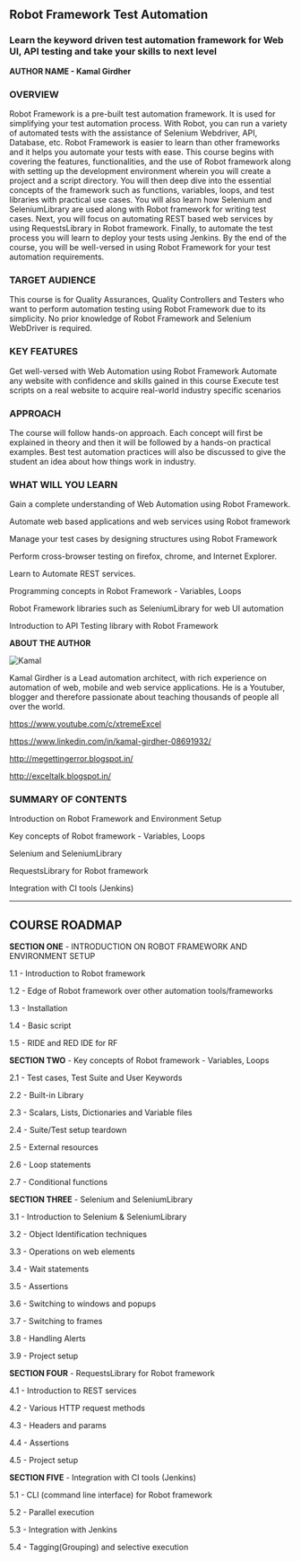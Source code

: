 
## Robot Framework Test Automation


### Learn the keyword driven test automation framework for Web UI, API testing and take your skills to next level

**AUTHOR NAME - Kamal Girdher**

### OVERVIEW

Robot Framework is a pre-built test automation framework. It is used for simplifying your test automation process. With Robot, you can run a variety of automated tests with the assistance of Selenium Webdriver, API, Database, etc. Robot Framework is easier to learn than other frameworks and it helps you automate your tests with ease. 
This course begins with covering the features, functionalities, and the use of Robot framework along with setting up the development environment wherein you will create a project and a script directory. You will then deep dive into the essential concepts of the framework such as functions, variables, loops, and test libraries with practical use cases. You will also learn how Selenium and SeleniumLibrary are used along with Robot framework for writing test cases. Next, you will focus on automating REST based web services by using  RequestsLibrary in Robot framework. Finally, to automate the test process you will learn to deploy your tests using Jenkins.
By the end of the course, you will be well-versed in using Robot Framework for your test automation requirements. 


### TARGET AUDIENCE
This course is for Quality Assurances, Quality Controllers and Testers who want to perform automation testing using Robot Framework due to its simplicity. No prior knowledge of Robot Framework and Selenium WebDriver is required.


### KEY FEATURES
Get well-versed with Web Automation using Robot Framework
Automate any website with confidence and skills gained in this course
Execute test scripts on a real website to acquire real-world industry specific scenarios


### APPROACH
The course will follow hands-on approach. Each concept will first be explained in theory and then it will be followed by a hands-on practical examples.  Best test automation practices will also be discussed to give the student an idea about how things work in industry.


### WHAT WILL YOU LEARN
Gain a complete understanding of Web Automation using Robot Framework.

Automate web based applications and web services using Robot framework

Manage your test cases by designing structures using Robot Framework

Perform cross-browser testing on firefox, chrome, and Internet Explorer.

Learn to Automate REST services.

Programming concepts in Robot Framework - Variables, Loops

Robot Framework libraries such as SeleniumLibrary for web UI automation

Introduction to API Testing library with Robot Framework


**ABOUT THE AUTHOR**

![Kamal](../images/kamal.png)

Kamal Girdher is a Lead automation architect, with rich experience on automation of web, mobile and web service applications. He is a Youtuber, blogger and therefore passionate about teaching thousands of people all over the world.

https://www.youtube.com/c/xtremeExcel

https://www.linkedin.com/in/kamal-girdher-08691932/

http://megettingerror.blogspot.in/

http://exceltalk.blogspot.in/


### SUMMARY OF CONTENTS

Introduction on Robot Framework and Environment Setup

Key concepts of Robot framework - Variables, Loops

Selenium and SeleniumLibrary

RequestsLibrary for Robot framework

Integration with CI tools (Jenkins)




--------------------------------------------


## COURSE ROADMAP

**SECTION ONE** - INTRODUCTION ON ROBOT FRAMEWORK AND ENVIRONMENT SETUP

1.1 - Introduction to Robot framework

1.2 - Edge of Robot framework over other automation tools/frameworks

1.3 - Installation

1.4 - Basic script

1.5 - RIDE and RED IDE for RF




**SECTION TWO** - Key concepts of Robot framework - Variables, Loops

2.1 - Test cases, Test Suite and User Keywords

2.2 - Built-in Library

2.3 - Scalars, Lists, Dictionaries and Variable files

2.4 - Suite/Test setup teardown

2.5 - External resources

2.6 - Loop statements

2.7 - Conditional functions




**SECTION THREE** - Selenium and SeleniumLibrary

3.1 - Introduction to Selenium & SeleniumLibrary

3.2 - Object Identification techniques

3.3 - Operations on web elements

3.4 - Wait statements

3.5 - Assertions

3.6 - Switching to windows and popups

3.7 - Switching to frames

3.8 - Handling Alerts

3.9 - Project setup




**SECTION FOUR** - RequestsLibrary for Robot framework

4.1 - Introduction to REST services

4.2 - Various HTTP request methods

4.3 - Headers and params

4.4 - Assertions

4.5 - Project setup




**SECTION FIVE** - Integration with CI tools (Jenkins)

5.1 - CLI (command line interface) for Robot framework

5.2 - Parallel execution

5.3 - Integration with Jenkins

5.4 - Tagging(Grouping) and selective execution